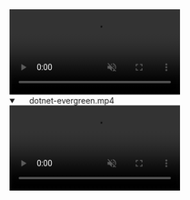 <div id="vidBox"><div id="videCont">
<video id="v1" loop controls muted frameborder="0" allow="accelerometer; autoplay; clipboard-write; encrypted-media; gyroscope; picture-in-picture" allowfullscreen>
<source src="/src/assets/img/1.mp4" type="video/mp4">
<source src="/src/assets/img/1.ogg" type="video/ogg">
</video></div></div>
<details open="" class="details-reset border rounded-2">
<summary class="px-3 py-2 border-bottom">
<svg aria-hidden="true" viewBox="0 0 16 16" version="1.1" data-view-component="true" height="16" width="16" class="octicon octicon-device-camera-video">
<path fill-rule="evenodd" d="..."></path>
</svg>
<span aria-label="Video description dotnet-evergreen.mp4" class="m-1">dotnet-evergreen.mp4</span>
<span class="dropdown-caret"></span>
</summary>
<video src="/src/assets/img/1.mp4" data-canonical-src="/src/assets/img/1.mp4" controls="controls" muted="muted" class="d-block rounded-bottom-2 width-fit" style="max-height:640px;">
 </video>
</details>
